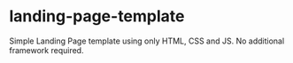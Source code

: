 # landing-page-template
Simple Landing Page template using only HTML, CSS and JS. No additional framework required.
